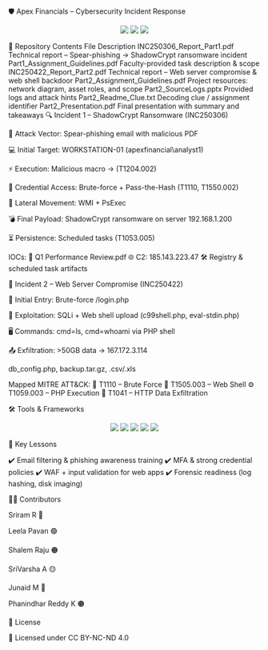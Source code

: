 🛡️ Apex Financials – Cybersecurity Incident Response
<p align="center"> <img src="https://img.shields.io/badge/University-SUNY%20Albany-purple?style=for-the-badge&logo=grad" /> <img src="https://img.shields.io/badge/Spring-2025-blue?style=for-the-badge&logo=calendar" /> <img src="https://img.shields.io/badge/License-CC%20BY--NC--ND%204.0-green?style=for-the-badge&logo=open-source-initiative" /> </p>
📂 Repository Contents
File	Description
INC250306_Report_Part1.pdf	Technical report – Spear-phishing → ShadowCrypt ransomware incident
Part1_Assignment_Guidelines.pdf	Faculty-provided task description & scope
INC250422_Report_Part2.pdf	Technical report – Web server compromise & web shell backdoor
Part2_Assignment_Guidelines.pdf	Project resources: network diagram, asset roles, and scope
Part2_SourceLogs.pptx	Provided logs and attack hints
Part2_Readme_Clue.txt	Decoding clue / assignment identifier
Part2_Presentation.pdf	Final presentation with summary and takeaways
🔍 Incident 1 – ShadowCrypt Ransomware (INC250306)

🎯 Attack Vector: Spear-phishing email with malicious PDF

💻 Initial Target: WORKSTATION-01 (apexfinancial\analyst1)

⚡ Execution: Malicious macro → (T1204.002)

🔑 Credential Access: Brute-force + Pass-the-Hash (T1110, T1550.002)

🔄 Lateral Movement: WMI + PsExec

💣 Final Payload: ShadowCrypt ransomware on server 192.168.1.200

⏳ Persistence: Scheduled tasks (T1053.005)

IOCs:
📎 Q1 Performance Review.pdf
🌐 C2: 185.143.223.47
🛠️ Registry & scheduled task artifacts

🔎 Incident 2 – Web Server Compromise (INC250422)

🚪 Initial Entry: Brute-force /login.php

🐚 Exploitation: SQLi + Web shell upload (c99shell.php, eval-stdin.php)

🖥️ Commands: cmd=ls, cmd=whoami via PHP shell

📤 Exfiltration: >50GB data → 167.172.3.114

db_config.php, backup.tar.gz, .csv/.xls

Mapped MITRE ATT&CK:
🔑 T1110 – Brute Force
🐚 T1505.003 – Web Shell
⚙️ T1059.003 – PHP Execution
📡 T1041 – HTTP Data Exfiltration

🛠️ Tools & Frameworks
<p align="center"> <img src="https://img.shields.io/badge/Splunk-Log%20Correlation-orange?style=for-the-badge&logo=splunk" /> <img src="https://img.shields.io/badge/Wireshark-Packet%20Analysis-blue?style=for-the-badge&logo=wireshark" /> <img src="https://img.shields.io/badge/Security%20Onion-IDS/NSM-teal?style=for-the-badge&logo=security" /> <img src="https://img.shields.io/badge/PowerShell-Forensics-blue?style=for-the-badge&logo=powershell" /> <img src="https://img.shields.io/badge/Linux-CLI%20Analysis-black?style=for-the-badge&logo=linux" /> </p>
📑 Key Lessons

✔️ Email filtering & phishing awareness training
✔️ MFA & strong credential policies
✔️ WAF + input validation for web apps
✔️ Forensic readiness (log hashing, disk imaging)

👨‍💻 Contributors

Sriram R 🔵

Leela Pavan 🟢

Shalem Raju 🟠

SriVarsha A 🟡

Junaid M 🔴

Phanindhar Reddy K 🟤

📄 License

📝 Licensed under CC BY-NC-ND 4.0
